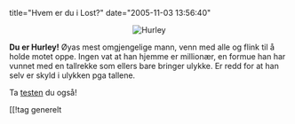 title="Hvem er du i Lost?"
date="2005-11-03 13:56:40"
<div align="center"><img src="http://stuff.sakarias.net/hurley.jpg" alt="Hurley"  /></div>

<strong>Du er Hurley!</strong>
Øyas mest omgjengelige mann, venn med alle og flink til å holde motet oppe. Ingen vat at han hjemme er millionær, en formue han har vunnet med en tallrekke som ellers bare bringer ulykke. Er redd for at han selv er skyld i ulykken pga tallene.

Ta <a href="http://www.start.no/quiz/quiz.html?quiz_id=339">testen</a> du også!

[[!tag  generelt
